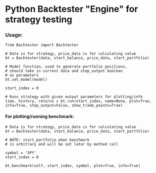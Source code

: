 # Python Backtester "Engine" for strategy testing

### Usage:

    from Backtester import Backtester
    
    # Data is for strategy, price_data is for calculating value
    bt = Backtester(data, start_balance, price_data, start_portfolio)
    
    # Model function, used to generate portfolio positions, 
    # should take in current data and step_output boolean
    # as parameters
    bt.set_model(model)
    
    start_index = 0
    
    # Runs strategy with given output parameters for plotting/info
    time, history, returns = bt.run(start_index, name=None, plot=True, info=True, step_output=False, show_trade_points=True)

#### For plotting/running benchmark:
    # Data is for strategy, price_data is for calculating value
    bt = Backtester(data, start_balance, price_data, start_portfolio)
    
    # NOTE: start_portfolio when benchmark 
    # is arbitrary and will be set later by method call
    
    symbol = 'SPY'
    start_index = 0
    
    bt.benchmark(self, start_index, symbol, plot=True, info=True)
